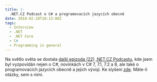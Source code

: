 ```yaml
---
title: |-
  .NET.CZ Podcast o C# a programovacích jazycích obecně
date: 2018-02-28T10:13:00Z
tags:
  - Interview
  - .NET
  - .NET Core
  - C#
  - Programming in general
---
```

Na světlo světa se dostala [další epizoda (22)][2] [.NET.CZ Podcastu][1], kde jsem byl vyzpovídán nejen o C#, novinkách v C# 7, 7.1, 7.2 a 8, ale také o programovacích jazycích obecně a jejich vývoji. Ke slyšení [zde][2]. Máte-li otázky, sem s nimi.  

[1]: https://soundcloud.com/msimecek/sets/net-cz-podcast
[2]: https://soundcloud.com/msimecek/dotnet-cz-episode-22